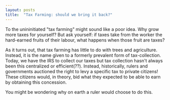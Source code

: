 ```yaml
---
layout: posts
title:  "Tax Farming: should we bring it back?"
---
```


To the unininitiated "tax farming" might sound like a poor idea. Why grow more taxes for yourself? But ask yourself: if taxes take from the worker the hard-earned fruits of their labour, what happens when those fruit are taxes?

As it turns out, that tax farming has little to do with trees and agriculture. Instead, it is the name given to a formerly prevalent form of tax-collection. Today, we have the IRS to collect our taxes but tax collection hasn't always been this centralized or efficient(??). Instead, historically, rulers and governments auctioned the right to levy a specific tax to private citizens! These citizens would, in theory, bid what they expected to be able to earn by obtaining this concession. 

You might be wondering why on earth a ruler would choose to do this. 

<object data="/assets/pdfs/TaxFarmingEssay.pdf" width="1000" height="1000" type='application/pdf'/></object>
